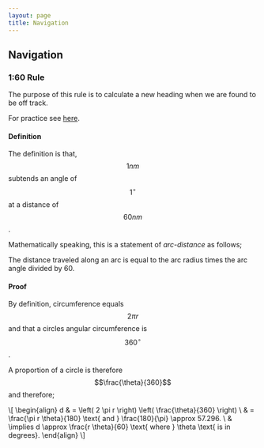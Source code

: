 ```yaml
---
layout: page
title: Navigation
---
```


## Navigation

### 1:60 Rule

The purpose of this rule is to calculate a new heading when we are
found to be off track.

For practice see [here](https://github.com/jurienbay/q1in60).

#### Definition

The definition is that, $$1nm$$ subtends an angle of $$1^{\circ}$$ at a distance of $$60nm$$.

Mathematically speaking, this is a statement of *arc-distance* as follows;

   The distance traveled along an arc is equal to the arc radius times the arc angle
   divided by 60.

#### Proof

By definition, circumference equals $$2 \pi r$$ and that a circles angular circumference
is $$360^{\circ}$$.

A proportion of a circle is therefore $$\frac{\theta}{360}$$ and therefore;

\\[
\begin{align}
d & = \left\( 2 \pi r \right\) \left\( \frac{\theta}{360} \right\) \\
  & = \frac{\pi r \theta}{180} \text{ and } \frac{180}{\pi} \approx 57.296. \\
  & \implies d \approx \frac{r \theta}{60} \text{ where } \theta \text{ is in degrees}.
\end{align}
\\]
